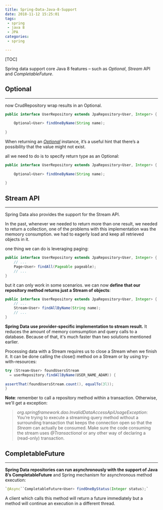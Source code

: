 ```yaml
---
title: Spring-Data-Java-8-Support
date: 2018-11-12 15:25:01
tags:
 - spring
 - java 8
 - JPA
categories:
 - spring

---
```


[TOC]

Spring data support core Java 8 features – such as *Optional*, *Stream* API and *CompletableFuture*.

## Optional

---

now CrudRepository wrap results in an Optional.

```java
public interface UserRepository extends JpaRepository<User, Integer> {
     
    Optional<User> findOneByName(String name);
     
}
```

When returning an [*Optional*](https://www.baeldung.com/java-optional) instance, it’s a useful hint that there’s a possibility that the value might not exist. 

all we need to do is to specify return type as an Optional:

```java
public interface UserRepository extends JpaRepository<User, Integer> {
    
    Optional<User> findOneByName(String name);
    
}
```

## Stream API

---

Spring Data also provides the support for the Stream API.

In the past, whenever we needed to return more than one result, we needed to return a collection, one of the problems with this implementation was the memoory consumption. we had to eagerly load and keep all retrieved objects in it.

one thing we can do is leveraging paging:

```java
public interface UserRepository extends JpaRepository<User, Integer> {
    // ...
    Page<User> findAll(Pageable pageable);
    // ...
}
```

but it can only work in some scenarios. we can now **define that our repository method returns just a Stream of objects**:

```java
public interface UserRepository extends JpaRepository<User, Integer> {
    // ...
    Stream<User> findAllByName(String name);
    // ...
}
```

**Spring Data use provider-specific implementation to stream result.** It reduces the amount of memory comsumption and query calls to a database. Because of that, it's much faster than two solutions mentioned earlier.

Processing data with a Stream requires us to close a Stream when we finish it. It can be done calling the close() method on a Stream or by using try-with-resources:

```java
try (Stream<User> foundUsersStream 
  = userRepository.findAllByName(USER_NAME_ADAM)) {
  
assertThat(foundUsersStream.count(), equalTo(3l));
}
```

**Note**: remember to call a repository method within a transaction. Otherwise, we'll get a exception:

> *org.springframework.dao.InvalidDataAccessApiUsageException*: You’re trying to execute a streaming query method without a surrounding transaction that keeps the connection open so that the *Stream* can actually be consumed. Make sure the code consuming the stream uses *@Transactional* or any other way of declaring a (read-only) transaction.

## CompletableFuture

---

**Spring Data repositories can run asynchronously with the support of Java 8’s CompletableFuture** and Spring mechanism for asynchronous method execution:

```java
`@Async``CompletableFuture<User> findOneByStatus(Integer status);`
```

A client which calls this method will return a future immediately but a method will continue an execution in a different thread.